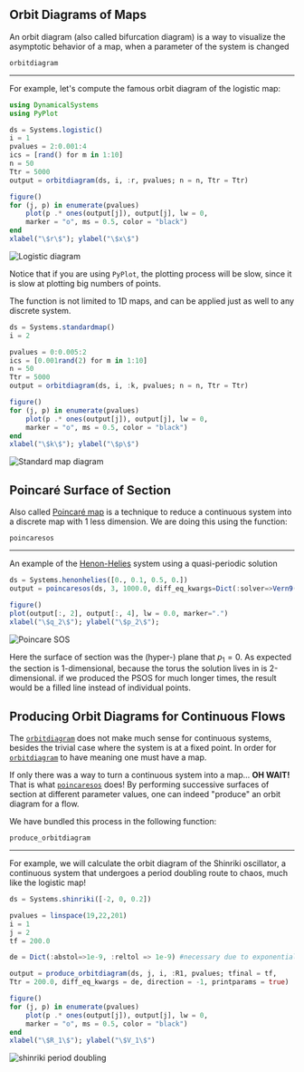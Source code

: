 ## Orbit Diagrams of Maps
An orbit diagram (also called bifurcation diagram) is a way to visualize the asymptotic
behavior of a map, when a parameter of the system is changed
```@docs
orbitdiagram
```
---

For example, let's compute the famous orbit diagram of the logistic map:
```julia
using DynamicalSystems
using PyPlot

ds = Systems.logistic()
i = 1
pvalues = 2:0.001:4
ics = [rand() for m in 1:10]
n = 50
Ttr = 5000
output = orbitdiagram(ds, i, :r, pvalues; n = n, Ttr = Ttr)

figure()
for (j, p) in enumerate(pvalues)
    plot(p .* ones(output[j]), output[j], lw = 0,
    marker = "o", ms = 0.5, color = "black")
end
xlabel("\$r\$"); ylabel("\$x\$")
```
![Logistic diagram](https://i.imgur.com/BexsS9Y.png)

Notice that if you are using `PyPlot`, the plotting process will be slow, since it is slow at plotting big numbers of points.

The function is not limited to 1D maps, and can be applied just as well to any
discrete system.
```julia
ds = Systems.standardmap()
i = 2

pvalues = 0:0.005:2
ics = [0.001rand(2) for m in 1:10]
n = 50
Ttr = 5000
output = orbitdiagram(ds, i, :k, pvalues; n = n, Ttr = Ttr)

figure()
for (j, p) in enumerate(pvalues)
    plot(p .* ones(output[j]), output[j], lw = 0,
    marker = "o", ms = 0.5, color = "black")
end
xlabel("\$k\$"); ylabel("\$p\$")
```

![Standard map diagram](https://imgur.com/f97oYCx)

## Poincaré Surface of Section
Also called [Poincaré map](https://en.wikipedia.org/wiki/Poincar%C3%A9_map) is a
technique to reduce a continuous system into a discrete map with 1 less dimension.
We are doing this using the function:
```@docs
poincaresos
```
---

An example of the [Henon-Helies](efinition/predefined/#DynamicalSystemsBase.Systems.henonhelies) system using a quasi-periodic solution
```julia
ds = Systems.henonhelies([0., 0.1, 0.5, 0.])
output = poincaresos(ds, 3, 1000.0, diff_eq_kwargs=Dict(:solver=>Vern9()))

figure()
plot(output[:, 2], output[:, 4], lw = 0.0, marker=".")
xlabel("\$q_2\$"); ylabel("\$p_2\$");
```

![Poincare SOS](https://i.imgur.com/AkAKOh4.png)

Here the surface of section was the (hyper-) plane that $p_1 = 0$. As expected the section is 1-dimensional, because the torus the solution lives in is 2-dimensional. if
we produced the PSOS for much longer times, the result would be a filled line instead
of individual points.

## Producing Orbit Diagrams for Continuous Flows
The [`orbitdiagram`](@ref) does not make much sense for continuous systems, besides the
trivial case where the system is at a fixed point. In order for [`orbitdiagram`](@ref) to have meaning one must have a map.

If only there was a way to turn a continuous system into a map... **OH WAIT!** That is
what [`poincaresos`](@ref) does! By performing successive surfaces of section at different parameter values, one can indeed "produce" an orbit diagram for a flow.

We have bundled this process in the following function:
```@docs
produce_orbitdiagram
```
---

For example, we will calculate the orbit diagram of the Shinriki oscillator, a continuous system that undergoes a period doubling route to chaos, much like the logistic map!

```julia
ds = Systems.shinriki([-2, 0, 0.2])

pvalues = linspace(19,22,201)
i = 1
j = 2
tf = 200.0

de = Dict(:abstol=>1e-9, :reltol => 1e-9) #necessary due to exponential function

output = produce_orbitdiagram(ds, j, i, :R1, pvalues; tfinal = tf,
Ttr = 200.0, diff_eq_kwargs = de, direction = -1, printparams = true)

figure()
for (j, p) in enumerate(pvalues)
    plot(p .* ones(output[j]), output[j], lw = 0,
    marker = "o", ms = 0.5, color = "black")
end
xlabel("\$R_1\$"); ylabel("\$V_1\$")
```

![shinriki period doubling](https://i.imgur.com/Yd1D3Ou.png)
